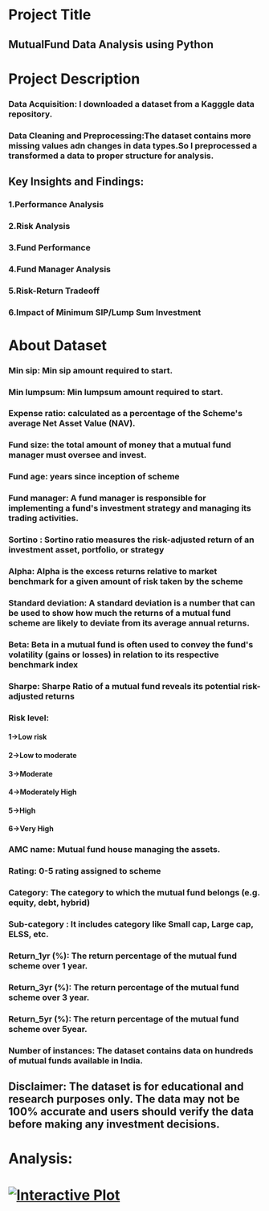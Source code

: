 # Project Title
## MutualFund Data Analysis using Python 
# Project Description
### Data Acquisition: I downloaded a dataset from a Kagggle data repository.
### Data Cleaning and Preprocessing:The dataset contains more missing values adn changes in data types.So I preprocessed a transformed a data to proper structure for analysis.
## Key Insights and Findings:
### 1.Performance Analysis
### 2.Risk Analysis
### 3.Fund Performance
### 4.Fund Manager Analysis
### 5.Risk-Return Tradeoff
### 6.Impact of Minimum SIP/Lump Sum Investment
# About Dataset
### Min sip: Min sip amount required to start.
### Min lumpsum: Min lumpsum amount required to start.
### Expense ratio: calculated as a percentage of the Scheme's average Net Asset Value (NAV).
### Fund size: the total amount of money that a mutual fund manager must oversee and invest.
### Fund age: years since inception of scheme
### Fund manager: A fund manager is responsible for implementing a fund's investment strategy and managing its trading activities.
### Sortino : Sortino ratio measures the risk-adjusted return of an investment asset, portfolio, or strategy
### Alpha: Alpha is the excess returns relative to market benchmark for a given amount of risk taken by the scheme
### Standard deviation: A standard deviation is a number that can be used to show how much the returns of a mutual fund scheme are likely to deviate from its average annual returns.
### Beta: Beta in a mutual fund is often used to convey the fund's volatility (gains or losses) in relation to its respective benchmark index
### Sharpe: Sharpe Ratio of a mutual fund reveals its potential risk-adjusted returns
### Risk level:
####  1->Low risk
####  2->Low to moderate
####  3->Moderate
####  4->Moderately High
####  5->High
####  6->Very High
### AMC name: Mutual fund house managing the assets.
### Rating: 0-5 rating assigned to scheme
### Category: The category to which the mutual fund belongs (e.g. equity, debt, hybrid)
### Sub-category : It includes category like Small cap, Large cap, ELSS, etc.
### Return_1yr (%): The return percentage of the mutual fund scheme over 1 year.
### Return_3yr (%): The return percentage of the mutual fund scheme over 3 year.
### Return_5yr (%): The return percentage of the mutual fund scheme over 5year.
### Number of instances: The dataset contains data on hundreds of mutual funds available in India.
## Disclaimer: The dataset is for educational and research purposes only. The data may not be 100% accurate and users should verify the data before making any investment decisions.

# Analysis:
# [![Interactive Plot](https://github.com/user-attachments/assets/34510ca9-7fa1-4084-826c-e6d2f4917b92)](https://sujanhg2003.github.io/MutualFund/sample_plot_1.html)


